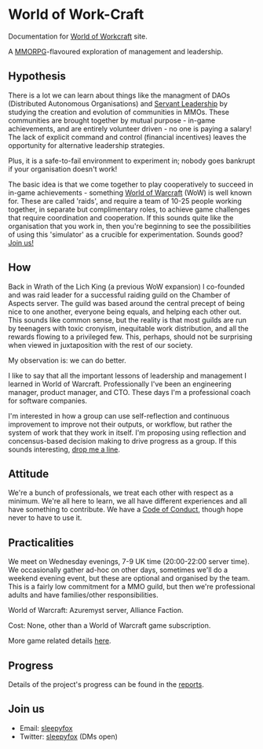 # World of Work-Craft

Documentation for [World of Workcraft](https://sleepyfox.github.io/world-of-workcraft/) site.

A [MMORPG](https://en.wikipedia.org/wiki/Massively_multiplayer_online_role-playing_game)-flavoured exploration of management and leadership.

## Hypothesis

There is a lot we can learn about things like the managment of DAOs (Distributed Autonomous Organisations) and [Servant Leadership](https://en.wikipedia.org/wiki/Servant_leadership) by studying the creation and evolution of communities in MMOs. These communities are brought together by mutual purpose - in-game achievements, and are entirely volunteer driven - no one is paying a salary! The lack of explicit command and control (financial incentives) leaves the opportunity for alternative leadership strategies.

Plus, it is a safe-to-fail environment to experiment in; nobody goes bankrupt if your organisation doesn't work!

The basic idea is that we come together to play cooperatively to succeed in in-game achievements - something [World of Warcraft](https://en.wikipedia.org/wiki/World_of_Warcraft) (WoW) is well known for. These are called 'raids', and require a team of 10-25 people working together, in separate but complimentary roles, to achieve game challenges that require coordination and cooperation. If this sounds quite like the organisation that you work in, then you're beginning to see the possibilities of using this 'simulator' as a crucible for experimentation. Sounds good? [Join us!](#join-us)

## How

Back in Wrath of the Lich King (a previous WoW expansion) I co-founded and was raid leader for a successful raiding guild on the Chamber of Aspects server. The guild was based around the central precept of being nice to one another, everyone being equals, and helping each other out. This sounds like common sense, but the reality is that most guilds are run by teenagers with toxic cronyism, inequitable work distribution, and all the rewards flowing to a privileged few. This, perhaps, should not be surprising when viewed in juxtaposition with the rest of our society.

My observation is: we can do better.

I like to say that all the important lessons of leadership and management I learned in World of Warcraft. Professionally I've been an engineering manager, product manager, and CTO. These days I'm a professional coach for software companies.

I'm interested in how a group can use self-reflection and continuous improvement to improve not their outputs, or workflow, but rather the system of work that they work in itself. I'm proposing using reflection and concensus-based decision making to drive progress as a group. If this sounds interesting, [drop me a line](#join-us).

## Attitude

We're a bunch of professionals, we treat each other with respect as a minimum. We're all here to learn, we all have different experiences and all have something to contribute. We have a [Code of Conduct](https://opensource.google/conduct/), though hope never to have to use it.

## Practicalities

We meet on Wednesday evenings, 7-9 UK time (20:00-22:00 server time). We occasionally gather ad-hoc on other days, sometimes we'll do a weekend evening event, but these are optional and organised by the team. This is a fairly low commitment for a MMO guild, but then we're professional adults and have families/other responsibilities. 

World of Warcraft: Azuremyst server, Alliance Faction.

Cost: None, other than a World of Warcraft game subscription.

More game related details [here](game-stuff.md).

## Progress

Details of the project's progress can be found in the [reports](logs/reports.md).

## Join us

* Email: [sleepyfox](mailto://sleepyfox@gmail.com)
* Twitter: [sleepyfox](https://twitter.com/sleepyfox) (DMs open)
